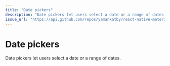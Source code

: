 ```yaml
---
title: "Date pickers"
description: "Date pickers let users select a date or a range of dates."
issue_url: "https://api.github.com/repos/yamankatby/react-native-material/issues/19"
---
```

    
# Date pickers
Date pickers let users select a date or a range of dates.
